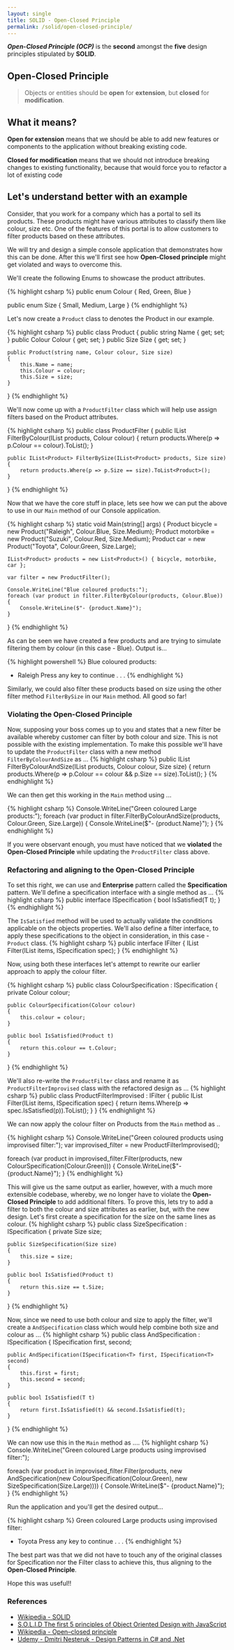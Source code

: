 ```yaml
---
layout: single
title: SOLID - Open-Closed Principle
permalink: /solid/open-closed-principle/
---
```


***Open-Closed Principle (OCP)*** is the **second** amongst the **five** design principles stipulated by **SOLID**.

## Open-Closed Principle
> Objects or entities should be **open** for **extension**, but **closed** for **modification**.

## What it means?
**Open for extension** means that we should be able to add new features or components to the application without breaking existing code.

**Closed for modification** means that we should not introduce breaking changes to existing functionality, because that would force you to refactor a lot of existing code 

## Let's understand better with an example
Consider, that you work for a company which has a portal to sell its products. These products might have various attributes to classify them like colour, size etc. One of the features of this portal is to allow customers to filter products based on these attributes.

We will try and design a simple console application that demonstrates how this can be done. After this we'll first see how **Open-Closed principle** might get violated and ways to overcome this.

We'll create the following Enums to showcase the product attributes.

{% highlight csharp %}
public enum Colour
{
    Red,
    Green,
    Blue
}

public enum Size
{
    Small,
    Medium,
    Large
}
{% endhighlight %}

Let's now create a `Product` class to denotes the Product in our example.

{% highlight csharp %}
public class Product
{
    public string Name { get; set; }
    public Colour Colour { get; set; }
    public Size Size { get; set; }

    public Product(string name, Colour colour, Size size)
    {
        this.Name = name;
        this.Colour = colour;
        this.Size = size;
    }
}
{% endhighlight %}

We'll now come up with a `ProductFilter` class which will help use assign filters based on the Product attributes.

{% highlight csharp %}
public class ProductFilter
{
    public IList<Product> FilterByColour(IList<Product> products, Colour colour)
    {
        return products.Where(p => p.Colour == colour).ToList<Product>();
    }

    public IList<Product> FilterBySize(IList<Product> products, Size size)
    {
        return products.Where(p => p.Size == size).ToList<Product>();
    }
}
{% endhighlight %}

Now that we have the core stuff in place, lets see how we can put the above to use in our `Main` method of our Console application.

{% highlight csharp %}
static void Main(string[] args)
{
    Product bicycle = new Product("Raleigh", Colour.Blue, Size.Medium);
    Product motorbike = new Product("Suzuki", Colour.Red, Size.Medium);
    Product car = new Product("Toyota", Colour.Green, Size.Large);

    IList<Product> products = new List<Product>() { bicycle, motorbike, car };

    var filter = new ProductFilter();

    Console.WriteLine("Blue coloured products:");
    foreach (var product in filter.FilterByColour(products, Colour.Blue))
    {
        Console.WriteLine($"- {product.Name}");
    }
}
{% endhighlight %}

As can be seen we have created a few products and are trying to simulate filtering them by colour (in this case - Blue).
Output is...

{% highlight powershell %}
Blue coloured products:
- Raleigh
Press any key to continue . . .
{% endhighlight %}

Similarly, we could also filter these products based on size using the other filter method `FilterBySize` in our `Main` method.
All good so far!

### Violating the Open-Closed Principle
Now, supposing your boss comes up to you and states that a new filter be available whereby customer can filter by both colour and size. This is not possible with the existing implementation. To make this possible we'll have to update the `ProductFilter` class with a new method `FilterByColourAndSize` as ...
{% highlight csharp %}
public IList<Product> FilterByColourAndSize(IList<Product> products, Colour colour, Size size)
{
    return products.Where(p => p.Colour == colour &&  p.Size == size).ToList<Product>();
}
{% endhighlight %}

We can then get this working in the `Main` method using ...

{% highlight csharp %}
Console.WriteLine("Green coloured Large products:");
foreach (var product in filter.FilterByColourAndSize(products, Colour.Green, Size.Large))
{
    Console.WriteLine($"- {product.Name}");
}
{% endhighlight %}

If you were observant enough, you must have noticed that we **violated** the **Open-Closed Principle** while updating the `ProductFilter` class above.

### Refactoring and aligning to the Open-Closed Principle
To set this right, we can use and **Enterprise** pattern called the **Specification** pattern. We'll define a specification interface with a single method as ...
{% highlight csharp %}
public interface ISpecification<T>
{
    bool IsSatisfied(T t);
}
{% endhighlight %}

The `IsSatisfied` method will be used to actually validate the conditions applicable on the objects properties. We'll also define a filter interface, to apply these specifications to the object in consideration, in this case - `Product` class.
{% highlight csharp %}
public interface IFilter<T>
{
    IList<T> Filter(IList<T> items, ISpecification<T> spec);
}
{% endhighlight %}

Now, using both these interfaces let's attempt to rewrite our earlier approach to apply the colour filter.

{% highlight csharp %}
public class ColourSpecification : ISpecification<Product>
{
    private Colour colour;

    public ColourSpecification(Colour colour)
    {
        this.colour = colour;
    }

    public bool IsSatisfied(Product t)
    {
        return this.colour == t.Colour;
    }
}
{% endhighlight %}

We'll also re-write the `ProductFilter` class and rename it as `ProductFilterImprovised` class with the refactored design as ...
{% highlight csharp %}
public class ProductFilterImprovised : IFilter<Product>
{
    public IList<Product> Filter(IList<Product> items, ISpecification<Product> spec)
    {
        return items.Where<Product>(p => spec.IsSatisfied(p)).ToList<Product>();
    }
}
{% endhighlight %}

We can now apply the colour filter on Products from the `Main` method as ..

{% highlight csharp %}
Console.WriteLine("Green coloured products using improvised filter:");
var improvised_filter = new ProductFilterImprovised();

foreach (var product in improvised_filter.Filter(products, new ColourSpecification(Colour.Green)))
{
    Console.WriteLine($"- {product.Name}");
}
{% endhighlight %}

This will give us the same output as earlier, however, with a much more extensible codebase, whereby, we no longer have to violate the **Open-Closed Principle** to add additional filters.
To prove this, lets try to add a filter to both the colour and size attributes as earlier, but, with the new design.
Let's first create a specification for the size on the same lines as colour.
{% highlight csharp %}
public class SizeSpecification : ISpecification<Product>
{
    private Size size;

    public SizeSpecification(Size size)
    {
        this.size = size;
    }

    public bool IsSatisfied(Product t)
    {
        return this.size == t.Size;
    }
}
{% endhighlight %}

 Now, since we need to use both colour and size to apply the filter, we'll create a `AndSpecification` class which would help combine both size and colour as ...
 {% highlight csharp %}
public class AndSpecification<T> : ISpecification<T>
{
    ISpecification<T> first, second;

    public AndSpecification(ISpecification<T> first, ISpecification<T> second)
    {
        this.first = first;
        this.second = second;
    }

    public bool IsSatisfied(T t)
    {
        return first.IsSatisfied(t) && second.IsSatisfied(t);    
    }
}
 {% endhighlight %}

We can now use this in the `Main` method as ....
{% highlight csharp %}
Console.WriteLine("Green coloured Large products using improvised filter:");

foreach (var product in improvised_filter.Filter(products, new AndSpecification<Product>(new ColourSpecification(Colour.Green), new SizeSpecification(Size.Large))))
{
    Console.WriteLine($"- {product.Name}");
}
{% endhighlight %}

Run the application and you'll get the desired output...

{% highlight csharp %}
Green coloured Large products using improvised filter:
- Toyota
Press any key to continue . . .
{% endhighlight %}

The best part was that we did not have to touch any of the original classes for Specification nor the Filter class to achieve this, thus aligning to the **Open-Closed Principle**.

Hope this was useful!!

### **References**  
- [Wikipedia - SOLID](https://en.wikipedia.org/wiki/SOLID_(object-oriented_design))
- [S.O.L.I.D The first 5 principles of Object Oriented Design with JavaScript](https://medium.com/@cramirez92/s-o-l-i-d-the-first-5-priciples-of-object-oriented-design-with-javascript-790f6ac9b9fa)
- [Wikipedia - Open–closed principle](https://en.wikipedia.org/wiki/Open%E2%80%93closed_principle)
- [Udemy - Dmitri Nesteruk - Design Patterns in C# and .Net](https://www.udemy.com/design-patterns-csharp-dotnet/learn/v4/overview)
